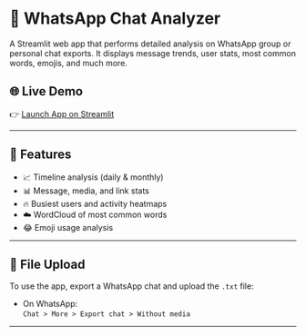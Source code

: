# 💬 WhatsApp Chat Analyzer

A Streamlit web app that performs detailed analysis on WhatsApp group or personal chat exports. It displays message trends, user stats, most common words, emojis, and much more.

## 🌐 Live Demo

👉 [Launch App on Streamlit](https://whatsappchatanalyser-ygqmuskjwavgavw9z3h6ws.streamlit.app)  

---

## 🧠 Features

- 📈 Timeline analysis (daily & monthly)
- 📊 Message, media, and link stats
- 🔥 Busiest users and activity heatmaps
- ☁️ WordCloud of most common words
- 😂 Emoji usage analysis

---

## 📂 File Upload

To use the app, export a WhatsApp chat and upload the `.txt` file:
- On WhatsApp:  
  `Chat > More > Export chat > Without media`

---

